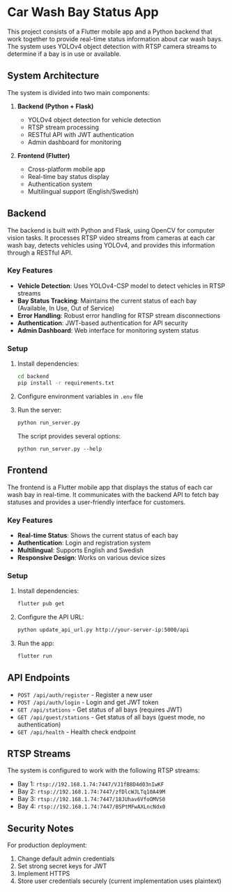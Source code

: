 # Car Wash Bay Status App

This project consists of a Flutter mobile app and a Python backend that work together to provide real-time status information about car wash bays. The system uses YOLOv4 object detection with RTSP camera streams to determine if a bay is in use or available.

## System Architecture

The system is divided into two main components:

1. **Backend (Python + Flask)**
   - YOLOv4 object detection for vehicle detection
   - RTSP stream processing
   - RESTful API with JWT authentication
   - Admin dashboard for monitoring

2. **Frontend (Flutter)**
   - Cross-platform mobile app
   - Real-time bay status display
   - Authentication system
   - Multilingual support (English/Swedish)

## Backend

The backend is built with Python and Flask, using OpenCV for computer vision tasks. It processes RTSP video streams from cameras at each car wash bay, detects vehicles using YOLOv4, and provides this information through a RESTful API.

### Key Features

- **Vehicle Detection**: Uses YOLOv4-CSP model to detect vehicles in RTSP streams
- **Bay Status Tracking**: Maintains the current status of each bay (Available, In Use, Out of Service)
- **Error Handling**: Robust error handling for RTSP stream disconnections
- **Authentication**: JWT-based authentication for API security
- **Admin Dashboard**: Web interface for monitoring system status

### Setup

1. Install dependencies:
   ```bash
   cd backend
   pip install -r requirements.txt
   ```

2. Configure environment variables in `.env` file

3. Run the server:
   ```bash
   python run_server.py
   ```
   
   The script provides several options:
   ```
   python run_server.py --help
   ```

## Frontend

The frontend is a Flutter mobile app that displays the status of each car wash bay in real-time. It communicates with the backend API to fetch bay statuses and provides a user-friendly interface for customers.

### Key Features

- **Real-time Status**: Shows the current status of each bay
- **Authentication**: Login and registration system
- **Multilingual**: Supports English and Swedish
- **Responsive Design**: Works on various device sizes

### Setup

1. Install dependencies:
   ```bash
   flutter pub get
   ```

2. Configure the API URL:
   ```bash
   python update_api_url.py http://your-server-ip:5000/api
   ```

3. Run the app:
   ```bash
   flutter run
   ```

## API Endpoints

- `POST /api/auth/register` - Register a new user
- `POST /api/auth/login` - Login and get JWT token
- `GET /api/stations` - Get status of all bays (requires JWT)
- `GET /api/guest/stations` - Get status of all bays (guest mode, no authentication)
- `GET /api/health` - Health check endpoint

## RTSP Streams

The system is configured to work with the following RTSP streams:

- Bay 1: `rtsp://192.168.1.74:7447/VJ1fB8D4d03nIwKF`
- Bay 2: `rtsp://192.168.1.74:7447/zfDlcWJLTq10A49M`
- Bay 3: `rtsp://192.168.1.74:7447/18JUhav6VfoOMVS0`
- Bay 4: `rtsp://192.168.1.74:7447/BSPtMFwAXLncNdx0`

## Security Notes

For production deployment:
1. Change default admin credentials
2. Set strong secret keys for JWT
3. Implement HTTPS
4. Store user credentials securely (current implementation uses plaintext)

